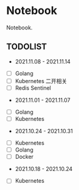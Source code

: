 # Notebook

Notebook.

## TODOLIST

- 2021.11.08 - 2021.11.14
- [ ] Golang
- [ ] Kubernetes 二开相关
- [ ] Redis Sentinel

- 2021.11.01 - 2021.11.07
- [ ] Golang
- [ ] Kubernetes

- 2021.10.24 - 2021.10.31
- [ ] Kubernetes
- [ ] Golang
- [ ] Docker

- 2021.10.18 - 2021.10.24
- [ ] Kubernetes

